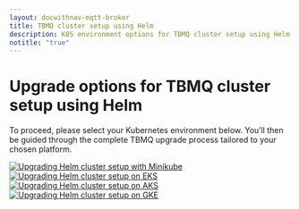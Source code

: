 ```yaml
---
layout: docwithnav-mqtt-broker
title: TBMQ cluster setup using Helm
description: K8S environment options for TBMQ cluster setup using Helm
notitle: "true"
---
```


<div class="installation-options">
    <div class="install-options-header">
       <div class="install-options-hero">
          <div class="container">
            <div class="install-options-hero-content">
                <h1>Upgrade options for TBMQ cluster setup using Helm</h1>
                <div class="install-options-description">
                    <p>To proceed, please select your Kubernetes environment below. You’ll then be guided through the complete TBMQ upgrade process tailored to your chosen platform.</p>
                </div>
            </div>
            <div class="deployment-container one-line-deployment-container">
                <div class="deployment-div">
                    <div class="container">
                        <div class="deployment-section deployment-on-premise active" id="onPremise">
                           <div class="deployment-cards">
                                <div class="deployment-cards-container">
                                    <div class="deployment-card-block">
                                        <a href="/docs/mqtt-broker/install/cluster/helm-cluster-setup-minikube/#upgrading">
                                            <span>
                                                <div class="deployment-logo">
                                                    <img width="" src="https://img.thingsboard.io/install/cluster/minikube.svg" title="Upgrading Helm cluster setup with Minikube" alt="Upgrading Helm cluster setup with Minikube">
                                                 </div>
                                            </span>
                                        </a>
                                    </div>
                                    <div class="deployment-card-block">
                                        <a href="/docs/mqtt-broker/install/cluster/helm-cluster-setup-aws/#upgrading">
                                            <span>
                                                <div class="deployment-logo">
                                                    <img width="" src="https://img.thingsboard.io/install/cloud/eks.svg" title="Upgrading Helm cluster setup on EKS" alt="Upgrading Helm cluster setup on EKS">
                                                 </div>
                                            </span>
                                        </a>
                                    </div>
                                    <div class="deployment-card-block">
                                        <a href="/docs/mqtt-broker/install/cluster/helm-cluster-setup-azure/#upgrading">
                                            <span>
                                                <div class="deployment-logo">
                                                    <img width="" src="https://img.thingsboard.io/install/cloud/azure.svg" title="Upgrading Helm cluster setup on AKS" alt="Upgrading Helm cluster setup on AKS">
                                                 </div>
                                            </span>
                                        </a>
                                    </div>
                                    <div class="deployment-card-block">
                                        <a href="/docs/mqtt-broker/install/cluster/helm-cluster-setup-gcp/#upgrading">
                                            <span>
                                                <div class="deployment-logo">
                                                    <img width="" src="https://img.thingsboard.io/install/cloud/gcp.svg" title="Upgrading Helm cluster setup on GKE" alt="Upgrading Helm cluster setup on GKE">
                                                 </div>
                                            </span>
                                        </a>
                                    </div>
                              </div>
                            </div>
                        </div>
                    </div>
                </div>
            </div>
          </div>
       </div>
    </div>
</div>
